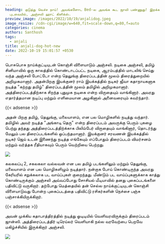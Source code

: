 ```yaml
---
heading: குடுத்து வெச்ச நாய்! அவங்களோட Bed-ல அவங்க கூட ஜாலி பண்ணுது! இறக்கமான
  புடவையில், அஞ்சலி ஹாட் கிளிக்ஸ்.
preview_image: /images/2022/10/19/anjalidog.jpeg
image_resize: /cdn-cgi/image/w=640,fit=scale-down,q=80,f=auto
categories: cinema
authors: Santhosh
tags:
  - anjali
title: anjali-dog-hot-new
date: 2022-10-19 15:01:57 +0530
---
```

பொசுபொசு நாய்க்குட்டியுடன் கொஞ்சி விளையாடும்  அஞ்சலி.
நடிகை அஞ்சலி, தமிழ் சினிமாவில் ஒரு காலத்தில் கொண்டாடப்பட்ட நடிகை, ஆரம்பத்தில் மாடலிங் செய்து வந்த அஞ்சலி போட்டோ என்ற தெலுங்கு திரைப்படத்தின் மூலம் திரைத்துறையில் அறிமுகமானார். அதன்பிறகு இயக்குனர் ராம் இயக்கத்தில் நடிகர் ஜீவா கதாநாயகனாக  நடித்த "கற்றது தமிழ்" திரைப்படத்தின் மூலம் தமிழில் அறிமுகமானார். அத்திரைப்படத்திற்காக சிறந்த புதுமுக நடிகை என்ற விருதையும் வாங்கினார். அவரது எதார்த்தமான நடிப்பு மற்றும் எளிமையான அழகினால்  அனைவரையும் கவர்ந்தார்.

{{< adsense >}}


அதன் பிறகு தமிழ், தெலுங்கு, மலையாளம், என பல மொழிகளில் நடித்து வந்தார். தமிழில் அவர் நடித்த "அங்காடி தெரு" என்ற திரைப்படம் அவருக்கு பெரும் புகழை பெற்று தந்தது அத்திரைப்படத்திற்க்காக பிலிம்பேர் விருதையும் வாங்கினார், தொடர்ந்து மேலும் பல திரைப்படங்களில் ஒப்பந்தமானார். இயக்குனர் சரவணன் இயக்கத்தில் நடிகர் ஜெய் உடன் இணைந்து நடித்த எங்கேயும் எப்போதும் திரைப்படம் விமர்சனம் மற்றும் வர்த்தக ரீதியாகவும் பெரும்  வெற்றியை பெற்றது.


![](/images/2022/10/19/anjali-dog-hot-new.jpeg)

கலகலப்பு 2, சகலகலா வல்லவன் என பல தமிழ் படங்களிலும் மற்றும் தெலுங்கு, மலையாளம் என பல மொழிகளிழும் நடித்தார். நன்றாக போய் கொண்டிருந்த  அவரது கேரியரில் சறுக்கலாக  பட வாய்ப்புகள் குறைந்தது. மீண்டும் பட வாய்ப்புகளுக்காக காத்து கொண்டிருக்கும் அஞ்சலி அவ்வப்போது சோசியல் மீடியாவில் தனது புகைப்படங்களை பதிவிட்டு வருகிறார். தற்போது மெத்தையில் தன் செல்ல நாய்க்குட்டியுடன் கொஞ்சி விளையாடுவது போன்ற புகைப்படத்தை பதிவிட்டு ரசிகர்களின் நெச்சை பஞ்சு பஞ்சாக்கியிருக்கிறார்.

{{< adsense >}} 

அவன் முக்கிய கதாபாத்திரத்தில் நடித்து ஓடிடியில் வெளிவரவிருக்கும் திரைப்படம் ஜான்ஸி. அத்திரைப்படத்திர் டிரெய்லர் வெளியாகி நல்ல வரவேற்பை பெறவே மகிழ்ச்சியில் இருக்கிறார் அஞ்சலி.

![](/images/2022/10/19/anjalai.jpeg)